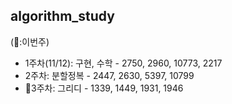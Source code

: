 ## algorithm_study

(🏁:이번주)
- 1주차(11/12): 구현, 수학 - 2750, 2960, 10773, 2217
- 2주차: 분할정복 - 2447, 2630, 5397, 10799
- 🏁3주차: 그리디 - 1339, 1449, 1931, 1946

